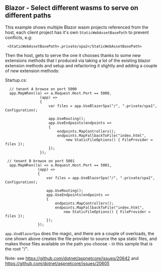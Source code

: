 ## Blazor - Select different wasms to serve on different paths

This example shows multiple Blazor wasm projects referenced from the host, each client project
has it's own `StaticWebAssetBasePath` to prevent conflicts, e.g:

```
 <StaticWebAssetBasePath>.private/spa2</StaticWebAssetBasePath>
```

Then the host, gets to serve the one it chooses thanks to some new extensions methods that I produced via taking a lot of the existing blazor extension methods and setup and refactoring it slightly and adding a couple of new extension methods:

Startup.cs:


```
  // tenant A browse on port 5000
  app.MapWhen((a) => a.Request.Host.Port == 5000,
                (app) =>
                {          
                    var files = app.UseBlazorSpa("/", ".private/spa1", Configuration);                   

                    app.UseRouting();
                    app.UseEndpoints(endpoints =>
                    {
                        endpoints.MapControllers();
                        endpoints.MapFallbackToFile("index.html",
                            new StaticFileOptions() { FileProvider = files });
                    });
                });

 // tenant B browse on port 5001
  app.MapWhen((a) => a.Request.Host.Port == 5001,
               (app) =>
               {
                   var files = app.UseBlazorSpa("/", ".private/spa2", Configuration);

                   app.UseRouting();
                   app.UseEndpoints(endpoints =>
                   {
                       endpoints.MapControllers();
                       endpoints.MapFallbackToFile("index.html",
                           new StaticFileOptions() { FileProvider = files });
                   });
               });     

```

`app.UseBlazorSpa` does the magic, and there are a couple of overloads, the one shown above creates the file provider to source the spa static files, and makes those files available on the path you choose - in this sample that is the root "/".

Note: see https://github.com/dotnet/aspnetcore/issues/20642 and https://github.com/dotnet/aspnetcore/issues/20605








